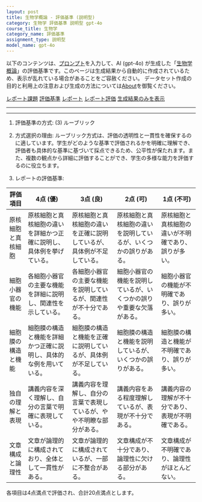 ```yaml
---
layout: post
title: 生物学概論 - 評価基準 (説明型)
category: 生物学 評価基準 説明型 gpt-4o
course_title: 生物学
category_name: 評価基準
assignment_type: 説明型
model_name: gpt-4o
---
```


以下のコンテンツは、[プロンプト](http://127.0.0.1:8000/generated/生物学/gpt-4o/prompt_評価基準-説明型.md)を入力して、AI (gpt-4o) が生成した「[生物学概論](/contents/生物学/)」の評価基準です。このページは生成結果から自動的に作成されているため、表示が乱れている場合があることをご容赦ください。
データセット作成の目的と利用上の注意および生成の方法については[About](/About)を御覧ください。

[レポート課題](../レポート課題-説明型)
[評価基準](../評価基準-説明型)
[レポート](../レポート-説明型)
[レポート評価](../レポート評価-説明型)
[生成結果のみを表示](http://127.0.0.1:8000/generated/生物学/gpt-4o/評価基準-説明型.md)
  

***
***
  
1. 評価基準の方式: (3) ルーブリック

2. 方式選択の理由: ルーブリック方式は、評価の透明性と一貫性を確保するのに適しています。学生がどのような基準で評価されるかを明確に理解でき、評価者も具体的な基準に基づいて採点できるため、公平性が保たれます。また、複数の観点から詳細に評価することができ、学生の多様な能力を評価するのに役立ちます。

3. レポートの評価基準:

| 評価項目           | 4点 (優)                                                                 | 3点 (良)                                                               | 2点 (可)                                                               | 1点 (不可)                                                             |
|--------------------|---------------------------------------------------------------------------|------------------------------------------------------------------------|------------------------------------------------------------------------|------------------------------------------------------------------------|
| 原核細胞と真核細胞 | 原核細胞と真核細胞の違いを詳細かつ正確に説明し、具体例を挙げている。       | 原核細胞と真核細胞の違いを正確に説明しているが、具体例が不足している。 | 原核細胞と真核細胞の違いを説明しているが、いくつかの誤りがある。       | 原核細胞と真核細胞の違いが不明確であり、誤りが多い。                   |
| 細胞小器官の機能   | 各細胞小器官の主要な機能を詳細に説明し、関連性を示している。               | 各細胞小器官の主要な機能を説明しているが、関連性が不十分である。       | 細胞小器官の機能を説明しているが、いくつかの誤りや重要な欠落がある。   | 細胞小器官の機能が不明確であり、誤りが多い。                           |
| 細胞膜の構造と機能 | 細胞膜の構造と機能を詳細かつ正確に説明し、具体的な例を用いている。         | 細胞膜の構造と機能を正確に説明しているが、具体例が不足している。       | 細胞膜の構造と機能を説明しているが、いくつかの誤りがある。             | 細胞膜の構造と機能が不明確であり、誤りが多い。                         |
| 独自の理解と表現   | 講義内容を深く理解し、自分の言葉で明確に表現している。                     | 講義内容を理解し、自分の言葉で表現しているが、やや不明瞭な部分がある。 | 講義内容をある程度理解しているが、表現が不十分である。                 | 講義内容の理解が不十分であり、表現が不明確である。                     |
| 文章構成と論理性   | 文章が論理的に構成されており、全体として一貫性がある。                     | 文章が論理的に構成されているが、一部に不整合がある。                   | 文章構成が不十分であり、論理性に欠ける部分がある。                     | 文章構成が不明確であり、論理性がほとんどない。                         |

各項目は4点満点で評価され、合計20点満点とします。
